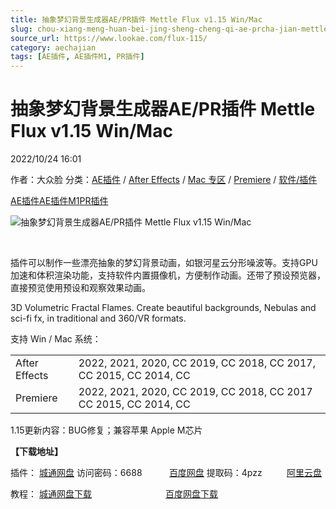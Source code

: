 ```yaml
---
title: 抽象梦幻背景生成器AE/PR插件 Mettle Flux v1.15 Win/Mac
slug: chou-xiang-meng-huan-bei-jing-sheng-cheng-qi-ae-prcha-jian-mettle-flux-v1-15-win-mac
source_url: https://www.lookae.com/flux-115/
category: aechajian
tags: [AE插件, AE插件M1, PR插件]
---
```

# 抽象梦幻背景生成器AE/PR插件 Mettle Flux v1.15 Win/Mac

2022/10/24 16:01

作者：大众脸
分类：[AE插件](https://www.lookae.com/after-effects/aechajian/) / [After Effects](https://www.lookae.com/after-effects/) / [Mac 专区](https://www.lookae.com/mac-osx/) / [Premiere](https://www.lookae.com/qitarjcj/premierezy/) / [软件/插件](https://www.lookae.com/qitarjcj/)

[AE插件](https://www.lookae.com/tag/ae%e6%8f%92%e4%bb%b6/)[AE插件M1](https://www.lookae.com/tag/aem1/)[PR插件](https://www.lookae.com/tag/pr%e6%8f%92%e4%bb%b6/)

![抽象梦幻背景生成器AE/PR插件 Mettle Flux v1.15 Win/Mac](https://www.lookae.com/wp-content/uploads/2019/09/Mettle-Flux.jpg "抽象梦幻背景生成器AE/PR插件 Mettle Flux v1.15 Win/Mac-LookAE.com")

﻿

插件可以制作一些漂亮抽象的梦幻背景动画，如银河星云分形噪波等。支持GPU加速和体积渲染功能，支持软件内置摄像机，方便制作动画。还带了预设预览器，直接预览使用预设和观察效果动画。

3D Volumetric Fractal Flames. Create beautiful backgrounds, Nebulas and sci-fi fx, in traditional and 360/VR formats.

支持 Win / Mac 系统：

|  |  |
| --- | --- |
| After Effects | 2022, 2021, 2020, CC 2019, CC 2018, CC 2017, CC 2015, CC 2014, CC |
| Premiere | 2022, 2021, 2020, CC 2019, CC 2018, CC 2017 CC 2015, CC 2014, CC |

1.15更新内容：BUG修复；兼容苹果 Apple M芯片

**【下载地址】**

插件： [城通网盘](https://url70.ctfile.com/f/2827370-699404183-22c1b3?p=4431) 访问密码：6688           [百度网盘](https://pan.baidu.com/s/1Aqwfqfo7oAkz3EN1xdOGjw?pwd=4pzz) 提取码：4pzz          [阿里云盘](https://www.aliyundrive.com/s/GvHfsWLexnB)

教程： [城通网盘下载](https://lookae.ctfile.com/fs/680462-396949334)                              [百度网盘下载](https://pan.baidu.com/s/1melARqCCB2zFsFoFqII2nw)
